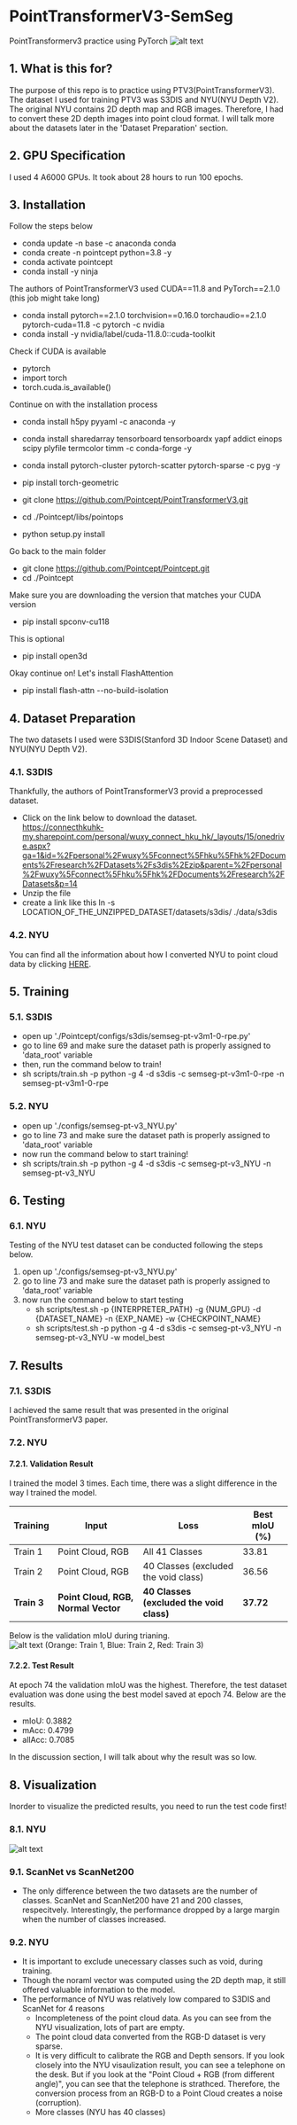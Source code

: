 # PointTransformerV3-SemSeg
PointTransformerv3 practice using PyTorch
![alt text](./image_src/title.png)

## 1. What is this for?
The purpose of this repo is to practice using PTV3(PointTransformerV3). The dataset I used for training PTV3 was S3DIS and NYU(NYU Depth V2). The original NYU contains 2D depth map and RGB images. Therefore, I had to convert these 2D depth images into point cloud format. I will talk more about the datasets later in the 'Dataset Preparation' section.

## 2. GPU Specification
I used 4 A6000 GPUs. It took about 28 hours to run 100 epochs.

## 3. Installation
Follow the steps below
- conda update -n base -c anaconda conda
- conda create -n pointcept python=3.8 -y
- conda activate pointcept
- conda install -y ninja

The authors of PointTransformerV3 used CUDA==11.8 and PyTorch==2.1.0 (this job might take long)
- conda install pytorch==2.1.0 torchvision==0.16.0 torchaudio==2.1.0 pytorch-cuda=11.8 -c pytorch -c nvidia
- conda install -y nvidia/label/cuda-11.8.0::cuda-toolkit

Check if CUDA is available
- pytorch
- import torch
- torch.cuda.is_available()

Continue on with the installation process
- conda install h5py pyyaml -c anaconda -y
- conda install sharedarray tensorboard tensorboardx yapf addict einops scipy plyfile termcolor timm -c conda-forge -y
- conda install pytorch-cluster pytorch-scatter pytorch-sparse -c pyg -y
- pip install torch-geometric


- git clone https://github.com/Pointcept/PointTransformerV3.git
- cd ./Pointcept/libs/pointops
- python setup.py install

Go back to the main folder
- git clone https://github.com/Pointcept/Pointcept.git
- cd ./Pointcept

Make sure you are downloading the version that matches your CUDA version
- pip install spconv-cu118

This is optional
- pip install open3d

Okay continue on! Let's install FlashAttention
- pip install flash-attn --no-build-isolation

## 4. Dataset Preparation
The two datasets I used were S3DIS(Stanford 3D Indoor Scene Dataset) and NYU(NYU Depth V2).

### 4.1. S3DIS
Thankfully, the authors of PointTransformerV3 provid a preprocessed dataset. 
- Click on the link below to download the dataset.  
https://connecthkuhk-my.sharepoint.com/personal/wuxy_connect_hku_hk/_layouts/15/onedrive.aspx?ga=1&id=%2Fpersonal%2Fwuxy%5Fconnect%5Fhku%5Fhk%2FDocuments%2Fresearch%2FDatasets%2Fs3dis%2Ezip&parent=%2Fpersonal%2Fwuxy%5Fconnect%5Fhku%5Fhk%2FDocuments%2Fresearch%2FDatasets&p=14
- Unzip the file
- create a link like this
ln -s LOCATION_OF_THE_UNZIPPED_DATASET/datasets/s3dis/ ./data/s3dis

### 4.2. NYU
You can find all the information about how I converted NYU to point cloud data by clicking [HERE](https://github.com/parkie0517/NYUDepthV2_PointCloud_Converter).

## 5. Training

### 5.1. S3DIS
- open up './Pointcept/configs/s3dis/semseg-pt-v3m1-0-rpe.py'
- go to line 69 and make sure the dataset path is properly assigned to 'data_root' variable
- then, run the command below to train!
- sh scripts/train.sh -p python -g 4 -d s3dis -c semseg-pt-v3m1-0-rpe -n semseg-pt-v3m1-0-rpe

### 5.2. NYU
- open up './configs/semseg-pt-v3_NYU.py'
- go to line 73 and make sure the dataset path is properly assigned to 'data_root' variable
- now run the command below to start training!
- sh scripts/train.sh -p python -g 4 -d s3dis -c semseg-pt-v3_NYU -n semseg-pt-v3_NYU

## 6. Testing

### 6.1. NYU
Testing of the NYU test dataset can be conducted following the steps below.
1. open up './configs/semseg-pt-v3_NYU.py'
2. go to line 73 and make sure the dataset path is properly assigned to 'data_root' variable
3. now run the command below to start testing
    - sh scripts/test.sh -p {INTERPRETER_PATH} -g {NUM_GPU} -d {DATASET_NAME} -n {EXP_NAME} -w {CHECKPOINT_NAME}
    - sh scripts/test.sh -p python -g 4 -d s3dis -c semseg-pt-v3_NYU -n semseg-pt-v3_NYU -w model_best


## 7. Results

### 7.1. S3DIS
I achieved the same result that was presented in the original PointTransformerV3 paper.

### 7.2. NYU
#### 7.2.1. Validation Result
I trained the model 3 times. Each time, there was a slight difference in the way I trained the model.

| Training | Input                         | Loss                                 | Best mIoU (%) |
|----------|-------------------------------|--------------------------------------|---------------|
| Train 1  | Point Cloud, RGB              | All 41 Classes                       |  33.81       |
| Train 2  | Point Cloud, RGB              | 40 Classes (excluded the void class)  | 36.56         |
| **Train 3**  | **Point Cloud, RGB, Normal Vector**| **40 Classes (excluded the void class)**  | **37.72**          |

Below is the validation mIoU during trianing.  
![alt text](./image_src/image.png)
(Orange: Train 1, Blue: Train 2, Red: Train 3)

#### 7.2.2. Test Result
At epoch 74 the validation mIoU was the highest. Therefore, the test dataset evaluation was done using the best model saved at epoch 74. Below are the results.
- mIoU: 0.3882  
- mAcc: 0.4799  
- allAcc: 0.7085  

In the discussion section, I will talk about why the result was so low.

## 8. Visualization
Inorder to visualize the predicted results, you need to run the test code first!

### 8.1. NYU
![alt text](./image_src/NYU_visualization(000039).png)

### 9.1. ScanNet vs ScanNet200
- The only difference between the two datasets are the number of classes. ScanNet and ScanNet200 have 21 and 200 classes, respecitvely. Interestingly, the performance dropped by a large margin when the number of classes increased.

### 9.2. NYU
- It is important to exclude unecessary classes such as void, during training.
- Though the noraml vector was computed using the 2D depth map, it still offered valuable information to the model.
- The performance of NYU was relatively low compared to S3DIS and ScanNet for 4 reasons
    - Incompleteness of the point cloud data. As you can see from the NYU visualization, lots of part are empty.
    - The point cloud data converted from the RGB-D dataset is very sparse.
    - It is very difficult to calibrate the RGB and Depth sensors. If you look closely into the NYU visaulization result, you can see a telephone on the desk. But if you look at the "Point Cloud + RGB (from different angle)", you can see that the telephone is strathced. Therefore, the conversion process from an RGB-D to a Point Cloud creates a noise (corruption).
    - More classes (NYU has 40 classes)
